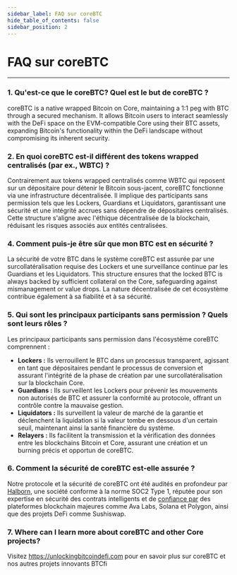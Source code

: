 ```yaml
---
sidebar_label: FAQ sur coreBTC
hide_table_of_contents: false
sidebar_position: 2
---
```


# FAQ sur coreBTC

---

### 1. Qu'est-ce que le coreBTC? Quel est le but de coreBTC ?

coreBTC is a native wrapped Bitcoin on Core, maintaining a 1:1 peg with BTC through a secured mechanism. It allows Bitcoin users to interact seamlessly with the DeFi space on the EVM-compatible Core using their BTC assets, expanding Bitcoin's functionality within the DeFi landscape without compromising its inherent security.

### 2. En quoi coreBTC est-il différent des tokens wrapped centralisés (par ex., WBTC) ?

Contrairement aux tokens wrapped centralisés comme WBTC qui reposent sur un dépositaire pour détenir le Bitcoin sous-jacent, coreBTC fonctionne via une infrastructure décentralisée. Il implique des participants sans permission tels que les Lockers, Guardians et Liquidators, garantissant une sécurité et une intégrité accrues sans dépendre de dépositaires centralisés. Cette structure s'aligne avec l'éthique décentralisée de la blockchain, réduisant les risques associés aux entités centralisées.

### 4. Comment puis-je être sûr que mon BTC est en sécurité ?

La sécurité de votre BTC dans le système coreBTC est assurée par une surcollatéralisation requise des Lockers et une surveillance continue par les Guardians et les Liquidators. This structure ensures that the locked BTC is always backed by sufficient collateral on the Core, safeguarding against mismanagement or value drops. La nature décentralisée de cet écosystème contribue également à sa fiabilité et à sa sécurité.

### 5. Qui sont les principaux participants sans permission ? Quels sont leurs rôles ?

Les principaux participants sans permission dans l'écosystème coreBTC comprennent :

- **Lockers :** Ils verrouillent le BTC dans un processus transparent, agissant en tant que dépositaires pendant le processus de conversion et assurant l'intégrité de la phase de création par une surcollatéralisation sur la blockchain Core.
- **Guardians :** Ils surveillent les Lockers pour prévenir les mouvements non autorisés de BTC et assurer la conformité au protocole, offrant un contrôle contre la mauvaise gestion.
- **Liquidators :** Ils surveillent la valeur de marché de la garantie et déclenchent la liquidation si la valeur tombe en dessous d'un certain seuil, maintenant ainsi la santé financière du système.
- **Relayers :** Ils facilitent la transmission et la vérification des données entre les blockchains Bitcoin et Core, assurant une création et un burning précis et opportun de coreBTC.

### 6. Comment la sécurité de coreBTC est-elle assurée ?

Notre protocole et la sécurité de coreBTC ont été audités en profondeur par [Halborn](https://www.halborn.com/), une société conforme à la norme SOC2 Type 1, réputée pour son expertise en sécurité des contrats intelligents et de [confiance par](https://www.halborn.com/about/who-trusts-us) des plateformes blockchain majeures comme Ava Labs, Solana et Polygon, ainsi que des projets DeFi comme Sushiswap.

### 7. Where can I learn more about coreBTC and other Core projects?

Visitez https://unlockingbitcoindefi.com pour en savoir plus sur coreBTC et nos autres projets innovants BTCfi
